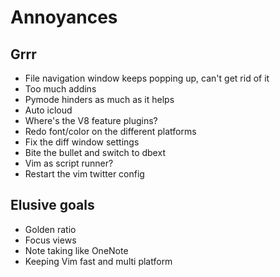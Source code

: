 Annoyances
==========

Grrr
----

*   File navigation window keeps popping up, can't get rid of it
*   Too much addins
*   Pymode hinders as much as it helps
*   Auto icloud
*   Where's the V8 feature plugins?
*   Redo font/color on the different platforms
*   Fix the diff window settings
*   Bite the bullet and switch to dbext
*   Vim as script runner?
*   Restart the vim twitter config

Elusive goals
-------------

*   Golden ratio
*   Focus views
*   Note taking like OneNote
*   Keeping Vim fast and multi platform
